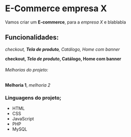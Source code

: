 # E-Commerce empresa X

Vamos criar um **E-commerce**, para a *empresa X* e blablabla

##  Funcionalidades:

*checkout, __Tela de produto__, Catálogo, Home com banner*

**checkout, _Tela de produto_, Catálogo, Home com banner**

###### Melhorias do projeto:

**Melhoria 1**, _melhoria 2_

### Linguagens do projeto;

* HTML
* CSS
* JavaScript
* PHP
* MySQL

